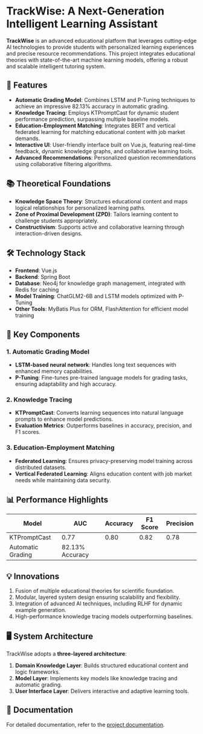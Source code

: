 # TrackWise: A Next-Generation Intelligent Learning Assistant

**TrackWise** is an advanced educational platform that leverages cutting-edge AI technologies to provide students with personalized learning experiences and precise resource recommendations. This project integrates educational theories with state-of-the-art machine learning models, offering a robust and scalable intelligent tutoring system.

## 🚀 Features

- **Automatic Grading Model**: Combines LSTM and P-Tuning techniques to achieve an impressive 82.13% accuracy in automatic grading.
- **Knowledge Tracing**: Employs KTPromptCast for dynamic student performance prediction, surpassing multiple baseline models.
- **Education-Employment Matching**: Integrates BERT and vertical federated learning for matching educational content with job market demands.
- **Interactive UI**: User-friendly interface built on Vue.js, featuring real-time feedback, dynamic knowledge graphs, and collaborative learning tools.
- **Advanced Recommendations**: Personalized question recommendations using collaborative filtering algorithms.

## 📚 Theoretical Foundations

- **Knowledge Space Theory**: Structures educational content and maps logical relationships for personalized learning paths.
- **Zone of Proximal Development (ZPD)**: Tailors learning content to challenge students appropriately.
- **Constructivism**: Supports active and collaborative learning through interaction-driven designs.

## 🛠️ Technology Stack

- **Frontend**: Vue.js
- **Backend**: Spring Boot
- **Database**: Neo4j for knowledge graph management, integrated with Redis for caching
- **Model Training**: ChatGLM2-6B and LSTM models optimized with P-Tuning
- **Other Tools**: MyBatis Plus for ORM, FlashAttention for efficient model training

## 🧪 Key Components

### 1. Automatic Grading Model
- **LSTM-based neural network**: Handles long text sequences with enhanced memory capabilities.
- **P-Tuning**: Fine-tunes pre-trained language models for grading tasks, ensuring adaptability and high accuracy.

### 2. Knowledge Tracing
- **KTPromptCast**: Converts learning sequences into natural language prompts to enhance model predictions.
- **Evaluation Metrics**: Outperforms baselines in accuracy, precision, and F1 scores.

### 3. Education-Employment Matching
- **Federated Learning**: Ensures privacy-preserving model training across distributed datasets.
- **Vertical Federated Learning**: Aligns education content with job market needs while maintaining data security.

## 📊 Performance Highlights

| Model                  | AUC   | Accuracy | F1 Score | Precision |
|------------------------|-------|----------|----------|-----------|
| KTPromptCast          | 0.77  | 0.80     | 0.82     | 0.78      |
| Automatic Grading      | 82.13% Accuracy |

## 💡 Innovations

1. Fusion of multiple educational theories for scientific foundation.
2. Modular, layered system design ensuring scalability and flexibility.
3. Integration of advanced AI techniques, including RLHF for dynamic example generation.
4. High-performance knowledge tracing models outperforming baselines.

## 🖥️ System Architecture

TrackWise adopts a **three-layered architecture**:
1. **Domain Knowledge Layer**: Builds structured educational content and logic frameworks.
2. **Model Layer**: Implements key models like knowledge tracing and automatic grading.
3. **User Interface Layer**: Delivers interactive and adaptive learning tools.



## 📄 Documentation

For detailed documentation, refer to the [project documentation](./TrackWise_project_documentation.pdf).

